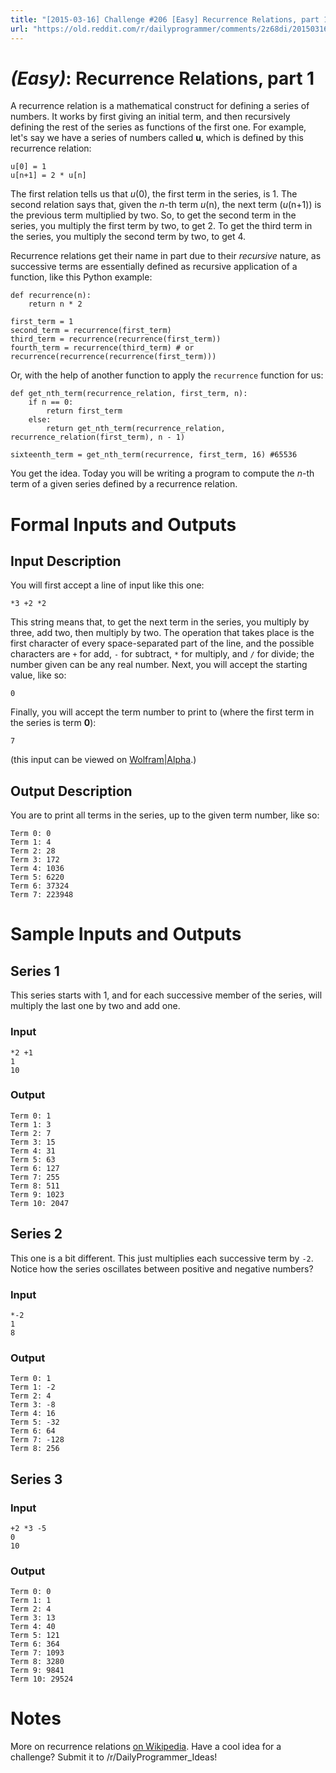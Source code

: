 ```yaml
---
title: "[2015-03-16] Challenge #206 [Easy] Recurrence Relations, part 1"
url: "https://old.reddit.com/r/dailyprogrammer/comments/2z68di/20150316_challenge_206_easy_recurrence_relations/"
---
```


# [](#EasyIcon) _(Easy)_: Recurrence Relations, part 1

A recurrence relation is a mathematical construct for defining a series of numbers. It works by first giving an initial term, and then recursively defining the rest of the series as functions of the first one. For example, let's say we have a series of numbers called **u**, which is defined by this recurrence relation:

    u[0] = 1
    u[n+1] = 2 * u[n]

The first relation tells us that *u*(0), the first term in the series, is 1. The second relation says that, given the *n*-th term *u*(n), the next term (*u*(n+1)) is the previous term multiplied by two. So, to get the second term in the series, you multiply the first term by two, to get 2. To get the third term in the series, you multiply the second term by two, to get 4.

Recurrence relations get their name in part due to their *recursive* nature, as successive terms are essentially defined as recursive application of a function, like this Python example:

    def recurrence(n):
        return n * 2
    
    first_term = 1
    second_term = recurrence(first_term)
    third_term = recurrence(recurrence(first_term))
    fourth_term = recurrence(third_term) # or recurrence(recurrence(recurrence(first_term)))

Or, with the help of another function to apply the `recurrence` function for us:

    def get_nth_term(recurrence_relation, first_term, n):
        if n == 0:
            return first_term
        else:
            return get_nth_term(recurrence_relation, recurrence_relation(first_term), n - 1)

    sixteenth_term = get_nth_term(recurrence, first_term, 16) #65536

You get the idea. Today you will be writing a program to compute the *n*-th term of a given series defined by a recurrence relation.

# Formal Inputs and Outputs

## Input Description

You will first accept a line of input like this one:

    *3 +2 *2

This string means that, to get the next term in the series, you multiply by three, add two, then multiply by two. The operation that takes place is the first character of every space-separated part of the line, and the possible characters are `+` for add, `-` for subtract, `*` for multiply, and `/` for divide; the number given can be any real number. Next, you will accept the starting value, like so:

    0

Finally, you will accept the term number to print to (where the first term in the series is term **0**):

    7

(this input can be viewed on [Wolfram|Alpha](http://www.wolframalpha.com/input/?i={+u%280%29%3D0%3B+u%28n%29%3D%28u%28n-1%29*3%2B2%29*2+}).)

## Output Description

You are to print all terms in the series, up to the given term number, like so:

    Term 0: 0
    Term 1: 4
    Term 2: 28
    Term 3: 172
    Term 4: 1036
    Term 5: 6220
    Term 6: 37324
    Term 7: 223948

# Sample Inputs and Outputs

## Series 1

This series starts with 1, and for each successive member of the series, will multiply the last one by two and add one.

### Input

    *2 +1
    1
    10

### Output

    Term 0: 1
    Term 1: 3
    Term 2: 7
    Term 3: 15
    Term 4: 31
    Term 5: 63
    Term 6: 127
    Term 7: 255
    Term 8: 511
    Term 9: 1023
    Term 10: 2047

## Series 2

This one is a bit different. This just multiplies each successive term by `-2`. Notice how the series oscillates between positive and negative numbers?

### Input

    *-2
    1
    8

### Output

    Term 0: 1
    Term 1: -2
    Term 2: 4
    Term 3: -8
    Term 4: 16
    Term 5: -32
    Term 6: 64
    Term 7: -128
    Term 8: 256

## Series 3

### Input

    +2 *3 -5
    0
    10

### Output

    Term 0: 0
    Term 1: 1
    Term 2: 4
    Term 3: 13
    Term 4: 40
    Term 5: 121
    Term 6: 364
    Term 7: 1093
    Term 8: 3280
    Term 9: 9841
    Term 10: 29524

# Notes

More on recurrence relations [on Wikipedia](http://en.wikipedia.org/wiki/Recurrence_relation). Have a cool idea for a challenge? Submit it to /r/DailyProgrammer_Ideas!